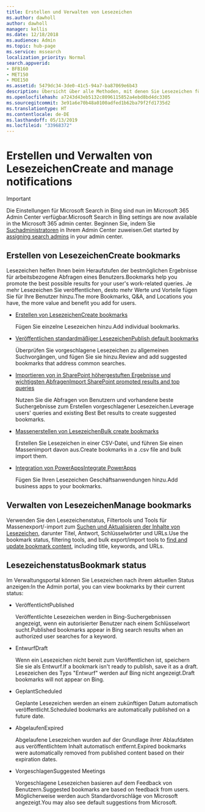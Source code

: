 ```yaml
---
title: Erstellen und Verwalten von Lesezeichen
ms.author: dawholl
author: dawholl
manager: kellis
ms.date: 12/18/2018
ms.audience: Admin
ms.topic: hub-page
ms.service: mssearch
localization_priority: Normal
search.appverid:
- BFB160
- MET150
- MOE150
ms.assetid: 5479dc34-3de0-41c5-94a7-ba87069e6b43
description: Übersicht über alle Methoden, mit denen Sie Lesezeichen für Microsoft Search-Arbeitsergebnisse hinzufügen und erstellen können
ms.openlocfilehash: a7243d43eb5132c8096115852a4ebd8bd4dc3305
ms.sourcegitcommit: 3e91a6e70b48a0100adfed1b62ba79f2fd1735d2
ms.translationtype: HT
ms.contentlocale: de-DE
ms.lasthandoff: 05/13/2019
ms.locfileid: "33968372"
---
```

# <a name="create-and-manage-bookmarks"></a><span data-ttu-id="56705-103">Erstellen und Verwalten von Lesezeichen</span><span class="sxs-lookup"><span data-stu-id="56705-103">Create and manage notifications</span></span>

> [!IMPORTANT]
> <span data-ttu-id="56705-104">Die Einstellungen für Microsoft Search in Bing sind nun im Microsoft 365 Admin Center verfügbar.</span><span class="sxs-lookup"><span data-stu-id="56705-104">Microsoft Search in Bing settings are now available in the Microsoft 365 admin center.</span></span> <span data-ttu-id="56705-105">Beginnen Sie, indem Sie [Suchadministratoren](https://docs.microsoft.com/de-DE/microsoftsearch/setup-microsoft-search#step-2-assign-search-admin-and-search-editor) in Ihrem Admin Center zuweisen.</span><span class="sxs-lookup"><span data-stu-id="56705-105">Get started by [assigning search admins](https://docs.microsoft.com/en-us/microsoftsearch/setup-microsoft-search#step-2-assign-search-admin-and-search-editor) in your admin center.</span></span>
    
## <a name="create-bookmarks"></a><span data-ttu-id="56705-106">Erstellen von Lesezeichen</span><span class="sxs-lookup"><span data-stu-id="56705-106">Create bookmarks</span></span>

<span data-ttu-id="56705-107">Lesezeichen helfen Ihnen beim Heraufstufen der bestmöglichen Ergebnisse für arbeitsbezogene Abfragen eines Benutzers.</span><span class="sxs-lookup"><span data-stu-id="56705-107">Bookmarks help you promote the best possible results for your user's work-related queries.</span></span> <span data-ttu-id="56705-108">Je mehr Lesezeichen Sie veröffentlichen, desto mehr Werte und Vorteile fügen Sie für Ihre Benutzer hinzu.</span><span class="sxs-lookup"><span data-stu-id="56705-108">The more Bookmarks, Q&A, and Locations you have, the more value and benefit you add for users.</span></span>
  
- [<span data-ttu-id="56705-109">Erstellen von Lesezeichen</span><span class="sxs-lookup"><span data-stu-id="56705-109">Create bookmarks</span></span>](create-bookmarks.md)
    
    <span data-ttu-id="56705-110">Fügen Sie einzelne Lesezeichen hinzu.</span><span class="sxs-lookup"><span data-stu-id="56705-110">Add individual bookmarks.</span></span>
    
- [<span data-ttu-id="56705-111">Veröffentlichen standardmäßiger Lesezeichen</span><span class="sxs-lookup"><span data-stu-id="56705-111">Publish default bookmarks</span></span>](publish-default-bookmarks.md)
    
    <span data-ttu-id="56705-112">Überprüfen Sie vorgeschlagene Lesezeichen zu allgemeinen Suchvorgängen, und fügen Sie sie hinzu.</span><span class="sxs-lookup"><span data-stu-id="56705-112">Review and add suggested bookmarks that address common searches.</span></span>
    
- [<span data-ttu-id="56705-113">Importieren von in SharePoint höhergestuften Ergebnisse und wichtigsten Abfragen</span><span class="sxs-lookup"><span data-stu-id="56705-113">Import SharePoint promoted results and top queries</span></span>](import-sharepoint-promoted-results-and-top-queries.md)
    
    <span data-ttu-id="56705-114">Nutzen Sie die Abfragen von Benutzern und vorhandene beste Suchergebnisse zum Erstellen vorgeschlagener Lesezeichen.</span><span class="sxs-lookup"><span data-stu-id="56705-114">Leverage users' queries and existing Best Bet results to create suggested bookmarks.</span></span>
    
- [<span data-ttu-id="56705-115">Massenerstellen von Lesezeichen</span><span class="sxs-lookup"><span data-stu-id="56705-115">Bulk create bookmarks</span></span>](bulk-create-bookmarks.md)
    
    <span data-ttu-id="56705-116">Erstellen Sie Lesezeichen in einer CSV-Datei, und führen Sie einen Massenimport davon aus.</span><span class="sxs-lookup"><span data-stu-id="56705-116">Create bookmarks in a .csv file and bulk import them.</span></span>
    
- [<span data-ttu-id="56705-117">Integration von PowerApps</span><span class="sxs-lookup"><span data-stu-id="56705-117">Integrate PowerApps</span></span>](integrate-powerapps.md)
    
    <span data-ttu-id="56705-118">Fügen Sie Ihren Lesezeichen Geschäftsanwendungen hinzu.</span><span class="sxs-lookup"><span data-stu-id="56705-118">Add business apps to your bookmarks.</span></span>
    
## <a name="manage-bookmarks"></a><span data-ttu-id="56705-119">Verwalten von Lesezeichen</span><span class="sxs-lookup"><span data-stu-id="56705-119">Manage bookmarks</span></span>

<span data-ttu-id="56705-120">Verwenden Sie den Lesezeichenstatus, Filtertools und Tools für Massenexport/-import zum [Suchen und Aktualisieren der Inhalte von Lesezeichen](manage-bookmarks.md), darunter Titel, Antwort, Schlüsselwörter und URLs.</span><span class="sxs-lookup"><span data-stu-id="56705-120">Use the bookmark status, filtering tools, and bulk export/import tools to [find and update bookmark content](manage-bookmarks.md), including title, keywords, and URLs.</span></span>
  
## <a name="bookmark-status"></a><span data-ttu-id="56705-121">Lesezeichenstatus</span><span class="sxs-lookup"><span data-stu-id="56705-121">Bookmark status</span></span>

<span data-ttu-id="56705-122">Im Verwaltungsportal können Sie Lesezeichen nach ihrem aktuellen Status anzeigen:</span><span class="sxs-lookup"><span data-stu-id="56705-122">In the Admin portal, you can view bookmarks by their current status:</span></span>
  
- <span data-ttu-id="56705-123">Veröffentlicht</span><span class="sxs-lookup"><span data-stu-id="56705-123">Published</span></span>
    
    <span data-ttu-id="56705-124">Veröffentlichte Lesezeichen werden in Bing-Suchergebnissen angezeigt, wenn ein autorisierter Benutzer nach einem Schlüsselwort sucht.</span><span class="sxs-lookup"><span data-stu-id="56705-124">Published bookmarks appear in Bing search results when an authorized user searches for a keyword.</span></span>
    
- <span data-ttu-id="56705-125">Entwurf</span><span class="sxs-lookup"><span data-stu-id="56705-125">Draft</span></span>
    
    <span data-ttu-id="56705-126">Wenn ein Lesezeichen nicht bereit zum Veröffentlichen ist, speichern Sie sie als Entwurf.</span><span class="sxs-lookup"><span data-stu-id="56705-126">If a bookmark isn't ready to publish, save it as a draft.</span></span> <span data-ttu-id="56705-127">Lesezeichen des Typs "Entwurf" werden auf Bing nicht angezeigt.</span><span class="sxs-lookup"><span data-stu-id="56705-127">Draft bookmarks will not appear on Bing.</span></span>
    
- <span data-ttu-id="56705-128">Geplant</span><span class="sxs-lookup"><span data-stu-id="56705-128">Scheduled</span></span>
    
    <span data-ttu-id="56705-129">Geplante Lesezeichen werden an einem zukünftigen Datum automatisch veröffentlicht.</span><span class="sxs-lookup"><span data-stu-id="56705-129">Scheduled bookmarks are automatically published on a future date.</span></span>
    
- <span data-ttu-id="56705-130">Abgelaufen</span><span class="sxs-lookup"><span data-stu-id="56705-130">Expired</span></span>
    
    <span data-ttu-id="56705-131">Abgelaufene Lesezeichen wurden auf der Grundlage ihrer Ablaufdaten aus veröffentlichtem Inhalt automatisch entfernt.</span><span class="sxs-lookup"><span data-stu-id="56705-131">Expired bookmarks were automatically removed from published content based on their expiration dates.</span></span>
    
- <span data-ttu-id="56705-132">Vorgeschlagen</span><span class="sxs-lookup"><span data-stu-id="56705-132">Suggested Meetings</span></span>
    
    <span data-ttu-id="56705-133">Vorgeschlagene Lesezeichen basieren auf dem Feedback von Benutzern.</span><span class="sxs-lookup"><span data-stu-id="56705-133">Suggested bookmarks are based on feedback from users.</span></span> <span data-ttu-id="56705-134">Möglicherweise werden auch Standardvorschläge von Microsoft angezeigt.</span><span class="sxs-lookup"><span data-stu-id="56705-134">You may also see default suggestions from Microsoft.</span></span>

  

